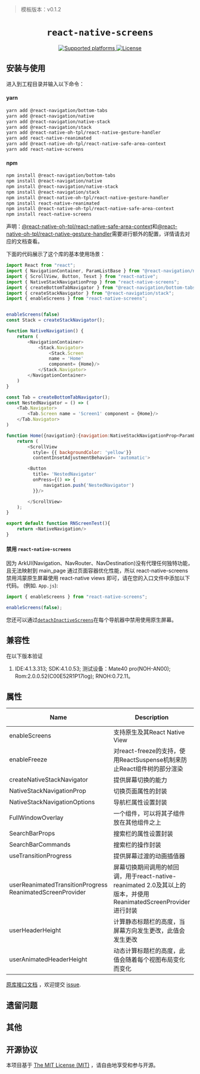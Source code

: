> 模板版本：v0.1.2

<p align="center">
  <h1 align="center"> <code>react-native-screens</code> </h1>
</p>
<p align="center">
    <a href="https://github.com/software-mansion/react-native-screens">
        <img src="https://img.shields.io/badge/platforms-iOS%20|%20Android%20|%20tvOS%20|%20Windows%20|%20Web%20|%20harmony%20-lightgrey.svg" alt="Supported platforms" />
    </a>
    <a href="https://opensource.org/license/mit/">
        <img src="https://img.shields.io/badge/license-MIT-green.svg" alt="License" />
    </a>
</p>

## 安装与使用

进入到工程目录并输入以下命令：

<!-- tabs:start -->

#### **yarn**

```bash
yarn add @react-navigation/bottom-tabs
yarn add @react-navigation/native
yarn add @react-navigation/native-stack
yarn add @react-navigation/stack
yarn add @react-native-oh-tpl/react-native-gesture-handler
yarn add react-native-reanimated
yarn add @react-native-oh-tpl/react-native-safe-area-context
yarn add react-native-screens

```
#### **npm**

```bash
npm install @react-navigation/bottom-tabs
npm install @react-navigation/native
npm install @react-navigation/native-stack
npm install @react-navigation/stack
npm install @react-native-oh-tpl/react-native-gesture-handler
npm install react-native-reanimated
npm install @react-native-oh-tpl/react-native-safe-area-context
npm install react-native-screens

```
<!-- tabs:end -->

声明：[@react-native-oh-tpl/react-native-safe-area-context](https://gitee.com/react-native-oh-library/usage-docs/blob/master/1224/react-native-safe-area-context.md)和[@react-native-oh-tpl/react-native-gesture-handler](https://gitee.com/react-native-oh-library/usage-docs/blob/master/1224/react-native-gesture-handler.md)需要进行额外的配置，详情请去对应的文档查看。

下面的代码展示了这个库的基本使用场景：

```js
import React from "react";
import { NavigationContainer, ParamListBase } from "@react-navigation/native";
import { ScrollView, Button, Tesxt } from "react-native";
import { NativeStackNavigationProp } from "react-native-screens";
import { createBottomTabNavigator } from "@react-navigation/bottom-tabs";
import { createStackNavigator } from "@react-navigation/stack";
import { enableScreens } from "react-native-screens";


enableScreens(false)
const Stack = createStackNavigator();

function NativeNavigation() {
    return (
        <NavigationContainer>
            <Stack.Navigator>
                <Stack.Screen
                name = 'Home'
                component= {Home}/>
            </Stack.Navigator>
        </NavigationContainer>
    )
}

const Tab = createBottomTabNavigator();
const NestedNavigator = () => (
    <Tab.Navigator>
        <Tab.Screen name = 'Screen1' component = {Home}/>
    </Tab.Navigator>
)

function Home({navigation}:{navigation:NativeStackNavigationProp<ParamListBase>}){
    return (
        <ScrollView
          style= {{ backgroundColor: 'yellow'}}
          contentInsetAdjustmentBehavior= 'automatic'>

        <Button
          title= 'NestedNavigator'
          onPress={() => {
              navigation.push('NestedNavigator')
          }}/>

        </ScrollView>
    );
}

export default function RNScreenTest(){
    return <NativeNavigation/>
}

```

#### 禁用 `react-native-screens`

因为 ArkUI(Navigation、NavRouter、NavDestination)没有代理任何独特功能，且无法映射到 main_page 通过页面容器优化性能，所以 react-native-screens 禁用鸿蒙原生屏幕使用 react-native views 即可，请在您的入口文件中添加以下代码。 (例如. `App.js`):

```js
import { enableScreens } from "react-native-screens";

enableScreens(false);
```

您还可以通过[`detachInactiveScreens`](https://reactnavigation.org/docs/stack-navigator#detachinactivescreens)在每个导航器中禁用使用原生屏幕。

## 兼容性

在以下版本验证
  1. IDE:4.1.3.313;
     SDK:4.1.0.53;
     测试设备：Mate40 pro(NOH-AN00);
     Rom:2.0.0.52(C00E52R1P17log);
     RNOH:0.72.11。

## 属性

| Name | Description | Type | Required | Platform | HarmonyOS Support |
| ---- | ---- | ---- | -------- | -------- | -------- |
| enableScreens|支持原生及其React Native View |function| No | All | Yes |
| enableFreeze |对react-freeze的支持，使用ReactSuspense机制来防止React组件树的部分渲染 | function | No | All | Yes |
| createNativeStackNavigator |提供屏幕切换的能力 | function | No | All | NO |
| NativeStackNavigationProp |切换页面属性的封装 | object | No | All | Yes |
| NativeStackNavigationOptions |导航栏属性设置封装 | object  | No | All | NO |
| FullWindowOverlay |一个组件，可以将其子组件放在其他组件之上 | object | No | All | Yes |
| SearchBarProps |搜索栏的属性设置封装| object | No | All | NO |
| SearchBarCommands |搜索栏的操作封装 | object | No | All | NO |
| useTransitionProgress |提供屏幕过渡的动画插值器 | function | No | All | NO |
| userReanimatedTransitionProgress  ReanimatedScreenProvider | 屏幕切换期间调用的帧回调，用于react-native-reanimated 2.0及其以上的版本，并使用ReanimatedScreenProvider进行封装 | function | No | All | NO |
| userHeaderHeight |计算静态标题栏的高度，当屏幕方向发生更改，此值会发生更改 | function | No | All | NO |
| userAnimatedHeaderHeight |动态计算标题栏的高度，此值会随着每个视图布局变化而变化| function | No | All | NO |


[原库接口文档](https://github.com/software-mansion/react-native-screens/blob/main/guides/GUIDE_FOR_LIBRARY_AUTHORS.md) ，欢迎提交 [issue](https://gitee.com/react-native-oh-library/usage-docs/issues).

## 遗留问题

## 其他

## 开源协议

本项目基于 [The MIT License (MIT)](https://github.com/software-mansion/react-native-screens/blob/main/LICENSE) ，请自由地享受和参与开源。
